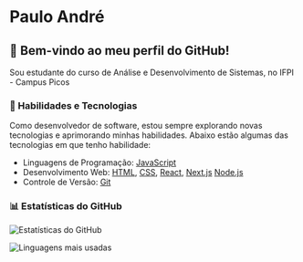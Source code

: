 # Paulo André

## 👋 Bem-vindo ao meu perfil do GitHub!

Sou estudante do curso de Análise e Desenvolvimento de Sistemas, no IFPI - Campus Picos

### 🚀 Habilidades e Tecnologias

Como desenvolvedor de software, estou sempre explorando novas tecnologias e aprimorando minhas habilidades. Abaixo estão algumas das tecnologias em que tenho habilidade:

- Linguagens de Programação: [JavaScript](https://developer.mozilla.org/en-US/docs/Web/JavaScript)
- Desenvolvimento Web: [HTML](https://developer.mozilla.org/en-US/docs/Web/HTML), [CSS](https://developer.mozilla.org/en-US/docs/Web/CSS), [React](https://reactjs.org/), [Next.js](https://nextjs.org/docs) [Node.js](https://nodejs.org/)
- Controle de Versão: [Git](https://git-scm.com/)

<!---### 📚 Projetos em Destaque

- [Agenda Aí](https://github.com/ifpi-picos/agenda-ai-back-end): Sistema de agendamento de lanches para lanchonetes e cantinas escolares--->

### 📊 Estatísticas do GitHub

![Estatísticas do GitHub](https://github-readme-stats.vercel.app/api?username=pauloandrepassos&show_icons=true&theme=chartreuse-dark)


![Linguagens mais usadas](https://github-readme-stats.vercel.app/api/top-langs/?username=pauloandrepassos&layout=compact&theme=chartreuse-dark)






<!--
**pauloandrepassos/pauloandrepassos** is a ✨ _special_ ✨ repository because its `README.md` (this file) appears on your GitHub profile.

Here are some ideas to get you started:

- 🔭 I’m currently working on ...
- 🌱 I’m currently learning ...
- 👯 I’m looking to collaborate on ...
- 🤔 I’m looking for help with ...
- 💬 Ask me about ...
- 📫 How to reach me: ...
- 😄 Pronouns: ...
- ⚡ Fun fact: ...
-->
